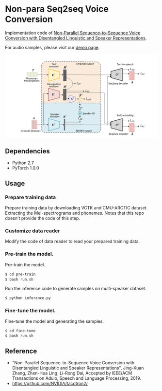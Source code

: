 # Non-para Seq2seq Voice Conversion

Implementation code of [Non-Parallel Sequence-to-Sequence Voice Conversion with Disentangled Linguistic and Speaker Representations](https://arxiv.org/abs/1906.10508).

For audio samples, please visit our [demo page](https://jxzhanggg.github.io/nonparaSeq2seqVC/).

![The structure overview of the model](struct.PNG)

## Dependencies

* Python 2.7
* PyTorch 1.0.0


## Usage

### Prepare training data
Prepare training data by downloading VCTK and CMU-ARCTIC dataset.
Extracting the Mel-spectrograms and phonemes. Notes that this repo
doesn't provide the code of this step.
### Customize data reader
Modify the code of data reader to read your prepared training data.
### Pre-train the model.
Pre-train the model. 
```bash
$ cd pre-train
$ bash run.sh
```
Run the inference code to generate samples on multi-speaker dataset.
```bash
$ python inference.py
```
### Fine-tune the model.
Fine-tune the model and generating the samples. 
```bash
$ cd fine-tune
$ bash run.sh
```

## Reference
* "Non-Parallel Sequence-to-Sequence Voice Conversion with Disentangled Linguistic and Speaker Representations", Jing-Xuan Zhang, Zhen-Hua Ling, Li-Rong Dai, Accepted by IEEE/ACM Transactions on Aduio, Speech and Language Processing, 2019.
* https://github.com/NVIDIA/tacotron2/